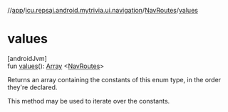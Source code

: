 //[app](../../../index.md)/[icu.repsaj.android.mytrivia.ui.navigation](../index.md)/[NavRoutes](index.md)/[values](values.md)

# values

[androidJvm]\
fun [values](values.md)(): [Array](https://kotlinlang.org/api/latest/jvm/stdlib/kotlin/-array/index.html)
&lt;[NavRoutes](index.md)&gt;

Returns an array containing the constants of this enum type, in the order they're declared.

This method may be used to iterate over the constants.
